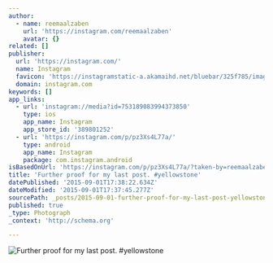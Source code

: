 ```yaml
---
author:
  - name: reemaalzaben
    url: 'https://instagram.com/reemaalzaben'
    avatar: {}
related: []
publisher:
  url: 'https://instagram.com/'
  name: Instagram
  favicon: 'https://instagramstatic-a.akamaihd.net/bluebar/325f785/images/ico/favicon.ico'
  domain: instagram.com
keywords: []
app_links:
  - url: 'instagram://media?id=753189083994373850'
    type: ios
    app_name: Instagram
    app_store_id: '389801252'
  - url: 'https://instagram.com/p/pz3Xs4L77a/'
    type: android
    app_name: Instagram
    package: com.instagram.android
isBasedOnUrl: 'https://instagram.com/p/pz3Xs4L77a/?taken-by=reemaalzaben'
title: 'Further proof for my last post. #yellowstone'
datePublished: '2015-09-01T17:38:22.634Z'
dateModified: '2015-09-01T17:37:45.277Z'
sourcePath: _posts/2015-09-01-further-proof-for-my-last-post-yellowstone.md
published: true
_type: Photograph
_context: 'http://schema.org'

---
```

![Further proof for my last post&period; &num;yellowstone](https://igcdn-photos-c-a.akamaihd.net/hphotos-ak-xaf1/t51.2885-15/e15/10502724_1434267843513130_454601941_n.jpg)